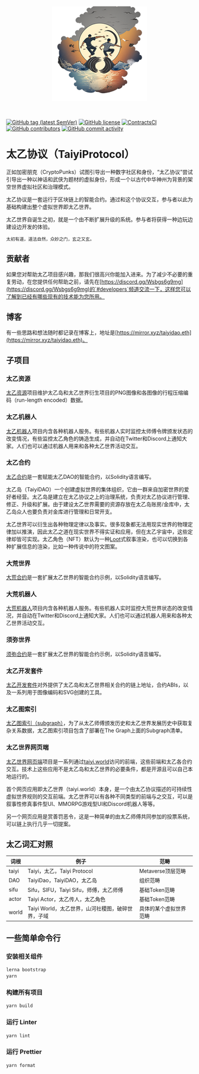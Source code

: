<br/>
<p align="center">
<a href="https://taiyi.world" target="_blank">
<img src="https://raw.githubusercontent.com/TaiSifu/TaiyiProtocol/main/docs/logo-taiyiprotocol-manwoman-s.png" width="256" alt="TaiyiProtocol logo">
</a>
</p>
<br/>

[![GitHub tag (latest SemVer)](https://img.shields.io/github/v/tag/TaiSifu/TaiyiProtocol?style=flat-square)](https://hub.docker.com/r/TaiSifu/TaiyiProtocol/tags)
[![GitHub license](https://img.shields.io/github/license/TaiSifu/TaiyiProtocol?style=flat-square)](https://github.com/TaiSifu/TaiyiProtocol/blob/main/LICENSE)
[![ContractsCI](https://img.shields.io/github/workflow/status/TaiSifu/TaiyiProtocol/ContractsCI?style=flat-square&label=ContractsCI)](https://github.com/TaiSifu/TaiyiProtocol/actions?query=workflow%3AContractsCI)
[![GitHub contributors](https://img.shields.io/github/contributors-anon/TaiSifu/TaiyiProtocol?style=flat-square)](https://github.com/TaiSifu/TaiyiProtocol/graphs/contributors)
[![GitHub commit activity](https://img.shields.io/github/commit-activity/y/TaiSifu/TaiyiProtocol?style=flat-square)](https://github.com/TaiSifu/TaiyiProtocol/commits/main)

# 太乙协议（TaiyiProtocol）

正如加密朋克（CryptoPunks）试图引导出一种数字社区和身份，“太乙协议”尝试引导出一种以神话和武侠为题材的虚拟身份，形成一个以古代中华神州为背景的架空世界虚拟社区和治理模式。

太乙协议是一套运行于区块链上的智能合约。通过和这个协议交互，参与者以此为基础构建出整个虚拟世界即太乙世界。

太乙世界自诞生之初，就是一个由不断扩展升级的系统。参与者将获得一种边玩边建设边开发的体验。

    太初有道，道法自然，众妙之门，玄之又玄。

## 贡献者

如果您对帮助太乙项目感兴趣，那我们很高兴你能加入进来。为了减少不必要的重复劳动，在您提供任何帮助之前，请先在[https://discord.gg/Wsbgs6g9mg](https://discord.gg/Wsbgs6g9mg)的`#developers`频道交流一下，这样您可以了解到已经有哪些现有的技术能为您所用。

## 博客
有一些思路和想法随时都记录在博客上，地址是[https://mirror.xyz/taiyidao.eth](https://mirror.xyz/taiyidao.eth)。

## 子项目

### 太乙资源
[太乙资源](packages/taiyi-assets)项目维护太乙岛和太乙世界衍生项目的PNG图像和各图像的行程压缩编码（run-length encoded）数据。

### 太乙机器人
[太乙机器人](packages/taiyi-bots)项目内含各种机器人服务。有些机器人实时监控太师傅令牌颁发状态的改变情况，有些监控太乙角色的铸造生成，并自动在Twitter和Discord上通知大家。人们也可以通过机器人用来和各种太乙世界活动交互。

### 太乙合约
[太乙合约](packages/taiyi-contracts)是一套赋能太乙DAO的智能合约，以Solidity语言编写。

太乙岛（TaiyiDAO）一个创建虚拟世界的集体组织，它由一群来自加密世界的爱好者经营。太乙岛是建立在太乙协议之上的治理系统，负责对太乙协议进行管理、修正、升级和扩展。由于建设太乙世界需要的资源存放在太乙岛账房/金库中，太乙岛众人也要负责对金库进行管理和日常开支。

太乙世界可以衍生出各种物理定律以及事实。很多现象都无法用现实世界的物理定律加以推演，因此太乙之道在现实世界不得实证和应用，但在太乙宇宙中，这些定律却皆可实现。太乙角色（NFT）默认为一种[Loot](https://www.lootproject.com/)式叙事渲染，也可以切换到各种扩展信息的渲染，比如一种传说中的符文图案。

### 大荒世界
[大荒合约](packages/dahuang-contracts)是一套扩展太乙世界的智能合约示例，以Solidity语言编写。

### 大荒机器人
[大荒机器人](packages/dahuang-bots)项目内含各种机器人服务。有些机器人实时监控大荒世界状态的改变情况，并自动在Twitter和Discord上通知大家。人们也可以通过机器人用来和各种太乙世界活动交互。

### 须弥世界
[须弥合约](packages/xumi-contracts)是一套扩展太乙世界的智能合约示例，以Solidity语言编写。

### 太乙开发套件
[太乙开发套件](packages/taiyi-sdk)对外提供了太乙岛和太乙世界相关合约的链上地址，合约ABIs，以及一系列用于图像编码和SVG创建的工具。

### 太乙图索引
[太乙图索引（subgraph）](packages/taiyi-subgraph)，为了从太乙师傅颁发历史和太乙世界发展历史中获取复杂关系数据，太乙图索引项目包含了部署在The Graph上面的Subgraph清单。

### 太乙世界网页端
[太乙世界网页端](packages/taiyi-webapp)项目是一系列通过[taiyi.world](https://taiyi.world)访问的前端，这些前端和太乙各合约交互。技术上这些应用不是太乙岛和太乙世界的必要条件，都是开源且可以自己本地运行的。

首个网页应用即太乙世界（taiyi.world）本身，是一个由太乙协议描述的可持续性虚拟世界规则的交互前端。太乙世界可以有各种不同类型的前端与之交互，可以是叙事性修真事件型UI、MMORPG游戏型UI和Discord机器人等等。

另一个网页应用是赏善罚恶令，这是一种简单的由太乙师傅共同参加的投票系统，可以链上执行几乎一切提案。

## 太乙词汇对照

| 词根| 例子| 范畴|
| ------------------------------------- | -------------------------------------- |-------------------------------------- |
|taiyi|Taiyi，太乙，Taiyi Protocol|Metaverse顶层范畴|
|DAO|TaiyiDao，TaiyiDAO，太乙岛|组织范畴|
|sifu|Sifu，SIFU，Taiyi Sifu，师傅，太乙师傅|基础Token范畴|
|actor|Taiyi Actor，太乙传人，太乙角色|基础Token范畴|
|world|Taiyi World，太乙世界，山河社稷图，破碎世界，子域|具体的某个虚拟世界范畴|


## 一些简单命令行

### 安装相关组件

```sh
lerna bootstrap
yarn
```

### 构建所有项目

```sh
yarn build
```

### 运行 Linter

```sh
yarn lint
```

### 运行 Prettier

```sh
yarn format
```
